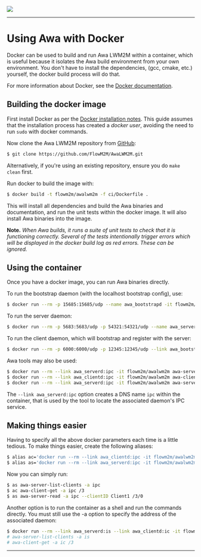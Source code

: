 ![](images/img.png)

----

# Using Awa with Docker

Docker can be used to build and run Awa LWM2M within a container, which is useful because it isolates the Awa build
environment from your own environment. You don't have to install the dependencies, (gcc, cmake, etc.) yourself, the
docker build process will do that.

For more information about Docker, see the [Docker documentation](https://docs.docker.com).

## Building the docker image

First install Docker as per the [Docker installation notes](https://docs.docker.com/engine/installation/). This guide
assumes that the installation process has created a *docker user*, avoiding the need to run `sudo` with docker commands.

Now clone the Awa LWM2M repository from [GitHub](https://github.com/FlowM2M/AwaLWM2M):

```sh
$ git clone https://github.com/FlowM2M/AwaLWM2M.git
```

Alternatively, if you're using an existing repository, ensure you do ```make clean``` first.

Run docker to build the image with:

```sh
$ docker build -t flowm2m/awalwm2m -f ci/Dockerfile .
```

This will install all dependencies and build the Awa binaries and documentation, and run the unit tests within the docker
image. It will also install Awa binaries into the image.

**Note.** *When Awa builds, it runs a suite of unit tests to check that it is functioning correctly. Several of the tests
intentionally trigger errors which will be displayed in the docker build log as red errors. These can be ignored.*

## Using the container

Once you have a docker image, you can run Awa binaries directly.

To run the bootstrap daemon (with the localhost bootstrap config), use:

```sh
$ docker run --rm -p 15685:15685/udp --name awa_bootstrapd -it flowm2m/awalwm2m awa_bootstrapd --config config/docker.bsc
```

To run the server daemon:

```sh
$ docker run --rm -p 5683:5683/udp -p 54321:54321/udp --name awa_serverd -it flowm2m/awalwm2m awa_serverd
```

To run the client daemon, which will bootstrap and register with the server:

```sh
$ docker run --rm -p 6000:6000/udp -p 12345:12345/udp --link awa_bootstrapd:awa_bootstrapd --link awa_serverd:awa_serverd --name awa_clientd -it flowm2m/awalwm2m awa_clientd --endPointName Client1 --bootstrap coap://awa_bootstrapd:15685
```

Awa tools may also be used:

```sh
$ docker run --rm --link awa_serverd:ipc -it flowm2m/awalwm2m awa-server-list-clients -a ipc
$ docker run --rm --link awa_clientd:ipc -it flowm2m/awalwm2m awa-client-get -a ipc /3
$ docker run --rm --link awa_serverd:ipc -it flowm2m/awalwm2m awa-server-read -a ipc --clientID Client1 /3/0
```

The `--link awa_serverd:ipc` option creates a DNS name `ipc` within the container, that is used by the tool to locate the
associated daemon's IPC service.

## Making things easier

Having to specify all the above docker parameters each time is a little tedious. To make things easier, create the
 following aliases:

```sh
$ alias ac='docker run --rm --link awa_clientd:ipc -it flowm2m/awalwm2m'   # for client operations
$ alias as='docker run --rm --link awa_serverd:ipc -it flowm2m/awalwm2m'   # for server operations
```

Now you can simply run:

```sh
$ as awa-server-list-clients -a ipc
$ ac awa-client-get -a ipc /3
$ as awa-server-read -a ipc --clientID Client1 /3/0
```

Another option is to run the container as a shell and run the commands directly. You must still use the -a option to
specify the address of the associated daemon:

```sh
$ docker run --rm --link awa_serverd:is --link awa_clientd:ic -it flowm2m/awalwm2m
# awa-server-list-clients -a is
# awa-client-get -a ic /3
```

----
